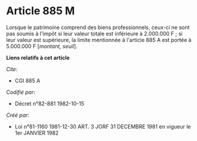 # Article 885 M

Lorsque le patrimoine comprend des biens professionnels, ceux-ci ne sont pas soumis à l'impôt si leur valeur totale est
inférieure à 2.000.000 F ; si leur valeur est supérieure, la limite mentionnée à l'article 885 A est portée à 5.000.000 F
[*montant, seuil*].

**Liens relatifs à cet article**

_Cite_:

  - CGI 885 A

_Codifié par_:

  - Décret n°82-881 1982-10-15

_Créé par_:

  - Loi n°81-1160 1981-12-30 ART. 3 JORF 31 DECEMBRE 1981 en vigueur le 1er JANVIER 1982
